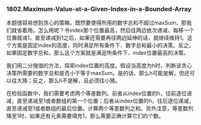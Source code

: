 ### 1802.Maximum-Value-at-a-Given-Index-in-a-Bounded-Array

本题很容易想到贪心的策略。既然要使得所用的数字总和不超过maxSum，那我们就省着用。怎么用呢？令index那个位置最高，然后往两边依次递减，每移一个位置就减1。直至递减到1之后，如果还需要再往两边延伸的话，就继续维持1。这个方案是固定index的高度，同时满足所有条件下、数字总和最小的决策。反之，如果固定数字总和，那么这个方案就是满足所条件下、index位置最高的决策。

我们用二分搜值的方法，探索index位置的高度。假设当高度为h时，判断该贪心决策所需要的数字总和是否小于等于maxSum。是的话，那么h可能是解，但还可以往大猜；反之，那么h不是解，且必须往小猜。

在检验函数中，我们需要考虑两个等差数列。前者从index位置的h，往前逐位递减，直至递减至1或者数组的第一个位置；后者从index位置的h，往后逐位递减，直至递减至1或者数组的最后位置。计算两个等差数列之和。另外注意，等差数列降至1时，如果还有元素需要填充1，那么需要正确计算它们的个数。

